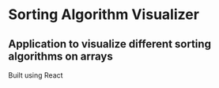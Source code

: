 # Sorting Algorithm Visualizer
## Application to visualize different sorting algorithms on arrays
Built using React
